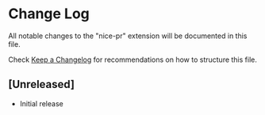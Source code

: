 # Change Log

All notable changes to the "nice-pr" extension will be documented in this file.

Check [Keep a Changelog](http://keepachangelog.com/) for recommendations on how to structure this file.

## [Unreleased]

- Initial release